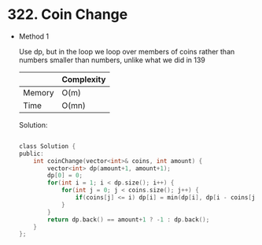 # 322. Coin Change
- Method 1

    Use dp, but in the loop we loop over members of coins rather than numbers smaller than numbers, unlike what we did in 139

    | |   Complexity  |
    | ----------- | ----------- | 
    |  Memory     | O(m) | 
    |      Time       |  O(mn) | 


    Solution:

    ``` h

    class Solution {
    public:
        int coinChange(vector<int>& coins, int amount) {
            vector<int> dp(amount+1, amount+1);
            dp[0] = 0;
            for(int i = 1; i < dp.size(); i++) {
                for(int j = 0; j < coins.size(); j++) {
                    if(coins[j] <= i) dp[i] = min(dp[i], dp[i - coins[j]] + 1);
                }
            }
            return dp.back() == amount+1 ? -1 : dp.back();
        }
    };

    ```

<!-- - Method 2

    This is another method.

    | |   Complexity  |
    | ----------- | ----------- | 
    |  Memory     | O(n) | 
    |      Time       |  O(n) | 


    Solution:

    ``` h



    ```

- Additional Knowledge:
       
    Here are some additional knowledge.



<br> -->